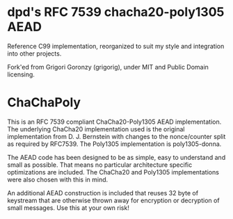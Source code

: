 # dpd's RFC 7539 chacha20-poly1305 AEAD 

Reference C99 implementation, reorganized to suit my style and integration into other projects. 

Fork'ed from  Grigori Goronzy (grigorig), under MIT and Public Domain licensing. 


# ChaChaPoly

This is an RFC 7539 compliant ChaCha20-Poly1305 AEAD implementation. The underlying ChaCha20 implementation used is the original implementation from D. J. Bernstein with changes to the nonce/counter split as required by RFC7539. The Poly1305 implementation is poly1305-donna.

The AEAD code has been designed to be as simple, easy to understand and small as possible. That means no particular architecture specific optimizations are included. The ChaCha20 and Poly1305 implementations were also chosen with this in mind.

An additional AEAD construction is included that reuses 32 byte of keystream that are otherwise thrown away for encryption or decryption of small messages. Use this at your own risk!
